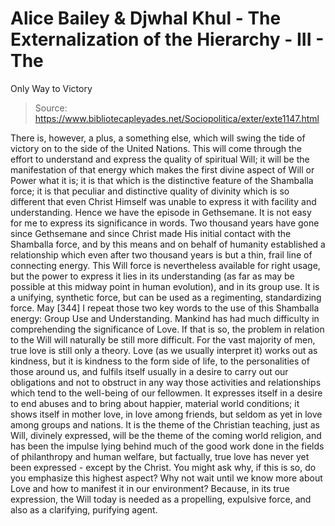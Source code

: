 # Alice Bailey & Djwhal Khul - The Externalization of the Hierarchy - III - The
Only Way to Victory

> Source: https://www.bibliotecapleyades.net/Sociopolitica/exter/exte1147.html

There is, however, a plus, a something else, which will swing the tide of victory on to the side of the United Nations. This will come through the effort to understand and express the quality of spiritual Will; it will be the manifestation of that energy which makes the first divine aspect of Will or Power what it is; it is that which is the distinctive feature of the Shamballa force; it is that peculiar and distinctive quality of divinity which is so different that even Christ Himself was unable to express it with facility and understanding. Hence we have the episode in Gethsemane. It is not easy for me to express its significance in words. Two thousand years have gone since Gethsemane and since Christ made His initial contact with the Shamballa force, and by this means and on behalf of humanity established a relationship which even after two thousand years is but a thin, frail line of connecting energy.
This Will force is nevertheless available for right usage, but the power to express it lies in its understanding (as far as may be possible at this midway point in human evolution), and in its group use. It is a unifying, synthetic force, but can be used as a regimenting, standardizing force. May [344] I repeat those two key words to the use of this Shamballa energy: Group Use and Understanding.
Mankind has had much difficulty in comprehending the significance of Love. If that is so, the problem in relation to the Will will naturally be still more difficult. For the vast majority of men, true love is still only a theory. Love (as we usually interpret it) works out as kindness, but it is kindness to the form side of life, to the personalities of those around us, and fulfils itself usually in a desire to carry out our obligations and not to obstruct in any way those activities and relationships which tend to the well-being of our fellowmen. It expresses itself in a desire to end abuses and to bring about happier, material world conditions; it shows itself in mother love, in love among friends, but seldom as yet in love among groups and nations. It is the theme of the Christian teaching, just as Will, divinely expressed, will be the theme of the coming world religion, and has been the impulse lying behind much of the good work done in the fields of philanthropy and human welfare, but factually, true love has never yet been expressed - except by the Christ.
You might ask why, if this is so, do you emphasize this highest aspect? Why not wait until we know more about Love and how to manifest it in our environment? Because, in its true expression, the Will today is needed as a propelling, expulsive force, and also as a clarifying, purifying agent.
